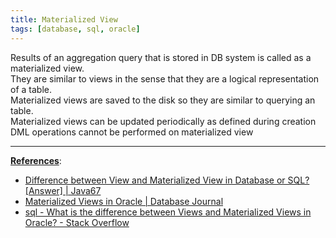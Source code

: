 ```yaml
---
title: Materialized View
tags: [database, sql, oracle]
---
```


Results of an aggregation query that is stored in DB system is called as a materialized view.  
They are similar to views in the sense that they are a logical representation of a table.  
Materialized views are saved to the disk so they are similar to querying an table.  
Materialized views can be updated periodically as defined during creation  
DML operations cannot be performed on materialized view

---

**<u>References</u>**:

* [Difference between View and Materialized View in Database or SQL? \[Answer\] | Java67](https://www.java67.com/2012/11/what-is-difference-between-view-vs-materialized-view-database-sql.html)
* [Materialized Views in Oracle | Database Journal](https://www.databasejournal.com/features/oracle/article.php/2192071/Materialized-Views-in-Oracle.htm)
* [sql - What is the difference between Views and Materialized Views in Oracle? - Stack Overflow](https://stackoverflow.com/questions/93539/what-is-the-difference-between-views-and-materialized-views-in-oracle)